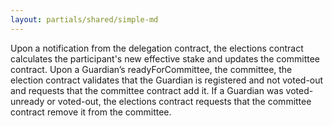 ```yaml
---
layout: partials/shared/simple-md
---
```


Upon a notification from the delegation contract, the elections contract calculates the participant's new effective stake and updates the committee contract.
Upon a Guardian’s readyForCommittee, the committee, the election contract validates that the Guardian is registered and not voted-out and requests that the committee contract add it. If a Guardian was voted-unready or voted-out, the elections contract requests that the committee contract remove it from the committee.

